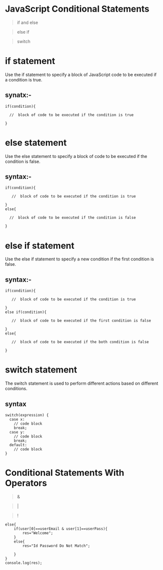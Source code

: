 # JavaScript Conditional Statements

> if and else

> else if

> switch

# if statement

Use the if statement to specify a block of JavaScript code to be executed if a condition is true.

## synatx:-
```
if(condition){

  //  block of code to be executed if the condition is true

}
```

# else statement

Use the else statement to specify a block of code to be executed if the condition is false.

## syntax:-
```
if(condition){

   //  block of code to be executed if the condition is true
   
}
else{

  //  block of code to be executed if the condition is false
  
}
```

# else if statement

Use the else if statement to specify a new condition if the first condition is false.

## syntax:-
```
if(condition){

   //  block of code to be executed if the condition is true
   
}
else if(condition){

   //  block of code to be executed if the first condition is false
   
}
else{

   //  block of code to be executed if the both condition is false
   
}
```

# switch statement

The switch statement is used to perform different actions based on different conditions.

## syntax
```
switch(expression) {
  case x:
    // code block
    break;
  case y:
    // code block
    break;
  default:
    // code block
}
```
# Conditional Statements With Operators

> &

> |

> !
```
else{
    if(user[0]==userEmail & user[1]==userPass){
        res="Welcome";
    }
    else{
        res="Id Password Do Not Match";

    }
}
console.log(res);
```
